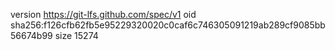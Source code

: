 version https://git-lfs.github.com/spec/v1
oid sha256:f126cfb62fb5e95229320020c0caf6c746305091219ab289cf9085bb56674b99
size 15274
